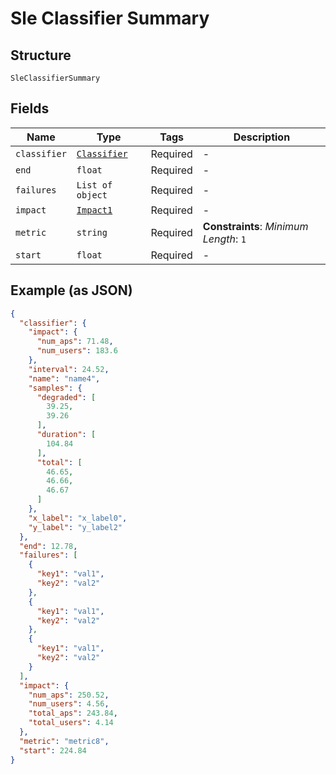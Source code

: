 
# Sle Classifier Summary

## Structure

`SleClassifierSummary`

## Fields

| Name | Type | Tags | Description |
|  --- | --- | --- | --- |
| `classifier` | [`Classifier`](../../doc/models/classifier.md) | Required | - |
| `end` | `float` | Required | - |
| `failures` | `List of object` | Required | - |
| `impact` | [`Impact1`](../../doc/models/impact-1.md) | Required | - |
| `metric` | `string` | Required | **Constraints**: *Minimum Length*: `1` |
| `start` | `float` | Required | - |

## Example (as JSON)

```json
{
  "classifier": {
    "impact": {
      "num_aps": 71.48,
      "num_users": 183.6
    },
    "interval": 24.52,
    "name": "name4",
    "samples": {
      "degraded": [
        39.25,
        39.26
      ],
      "duration": [
        104.84
      ],
      "total": [
        46.65,
        46.66,
        46.67
      ]
    },
    "x_label": "x_label0",
    "y_label": "y_label2"
  },
  "end": 12.78,
  "failures": [
    {
      "key1": "val1",
      "key2": "val2"
    },
    {
      "key1": "val1",
      "key2": "val2"
    },
    {
      "key1": "val1",
      "key2": "val2"
    }
  ],
  "impact": {
    "num_aps": 250.52,
    "num_users": 4.56,
    "total_aps": 243.84,
    "total_users": 4.14
  },
  "metric": "metric8",
  "start": 224.84
}
```


